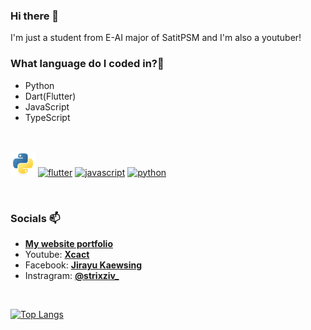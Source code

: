 ### Hi there 👋

<!--
**StrixzIV/StrixzIV** is a ✨ _special_ ✨ repository because its `README.md` (this file) appears on your GitHub profile.

Here are some ideas to get you started:

- 🔭 I’m currently working on ...
- 🌱 I’m currently learning ...
- 👯 I’m looking to collaborate on ...
- 🤔 I’m looking for help with ...
- 💬 Ask me about ...
- 📫 How to reach me: ...
- 😄 Pronouns: ...
- ⚡ Fun fact: ...
-->

I'm just a student from E-AI major of SatitPSM and I'm also a youtuber!

### What language do I coded in?🤔

- Python 
- Dart(Flutter)
- JavaScript
- TypeScript

<br />

<a href="https://www.python.org"><img src="https://raw.githubusercontent.com/devicons/devicon/master/icons/python/python-original.svg" alt="python" width="40" height="40"/></a>
<a href="https://flutter.dev"><img src="https://www.vectorlogo.zone/logos/flutterio/flutterio-icon.svg" alt="flutter" width="40" height="40"/></a>
<a href="https://developer.mozilla.org/en-US/docs/Web/JavaScript"><img src="https://upload.wikimedia.org/wikipedia/commons/6/6a/JavaScript-logo.png" alt="javascript" width="40" height="40"/></a>
<a href="https://www.typescriptlang.org"><img src="https://cdn.cdnlogo.com/logos/t/96/typescript.svg" alt="python" width="40" height="40"/></a>

<br />

### Socials 📫

- **[My website portfolio](https://strixziv-portfolio.web.app)**
- Youtube: **[Xcact](https://www.youtube.com/channel/UCGNe0bKHgqHd4aiH2yPKIHA)**
- Facebook: **[Jirayu Kaewsing](https://www.facebook.com/profile.php?id=100016329570565)**
- Instragram: **[@strixziv_](https://www.instagram.com/strixziv_/)**

<br />

[![Top Langs](https://github-readme-stats.vercel.app/api/top-langs/?username=strixziv&layout=compact&theme=dark)](https://github.com/anuraghazra/github-readme-stats)
